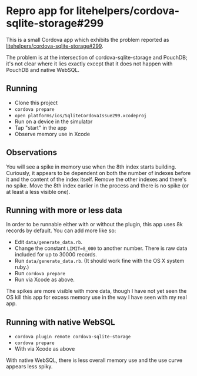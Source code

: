 # Repro app for litehelpers/cordova-sqlite-storage#299

This is a small Cordova app which exhibits the problem reported as [litehelpers/cordova-sqlite-storage#299][299].

The problem is at the intersection of cordova-sqlite-storage and PouchDB; it's
not clear where it lies exactly except that it does not happen with PouchDB and
native WebSQL.

[299]: https://github.com/litehelpers/cordova-sqlite-storage/issues/299

## Running

* Clone this project
* `cordova prepare`
* `open platforms/ios/SqliteCordovaIssue299.xcodeproj`
* Run on a device in the simulator
* Tap "start" in the app
* Observe memory use in Xcode

## Observations

You will see a spike in memory use when the 8th index starts building.
Curiously, it appears to be dependent on both the number of indexes before it
and the content of the index itself. Remove the other indexes and there's no
spike. Move the 8th index earlier in the process and there is no spike (or at
least a less visible one).

## Running with more or less data

In order to be runnable either with or without the plugin, this app uses 8k
records by default. You can add more like so:

* Edit `data/generate_data.rb`.
* Change the constant `LIMIT=8_000` to another number. There is raw data
  included for up to 30000 records.
* Run `data/generate_data.rb`. (It should work fine with the OS X system ruby.)
* Run `cordova prepare`
* Run via Xcode as above.

The spikes are more visible with more data, though I have not yet seen the OS
kill this app for excess memory use in the way I have seen with my real app.

## Running with native WebSQL

* `cordova plugin remote cordova-sqlite-storage`
* `cordova prepare`
* With via Xcode as above

With native WebSQL, there is less overall memory use and the use curve appears
less spiky.
